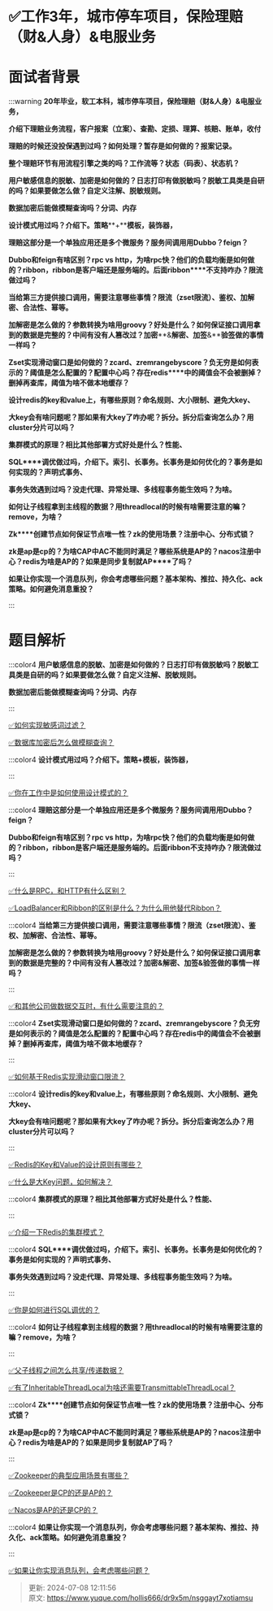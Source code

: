 # ✅工作3年，城市停车项目，保险理赔（财&人身）&电服业务

# 面试者背景


:::warning
**20年毕业，软工本科，城市停车项目，保险理赔（财&人身）&电服业务，**

**介绍下理赔业务流程，客户报案（立案）、查勘、定损、理算、核赔、账单，收付**

**理赔的时候还没投保遇到过吗？如何处理？暂存是如何做的？报案记录。**

**整个理赔环节有用流程引擎之类的吗？工作流等？状态（码表）、状态机？**

**用户敏感信息的脱敏、加密是如何做的？日志打印有做脱敏吗？脱敏工具类是自研的吗？如果要做怎么做？自定义注解、脱敏规则。**

**数据加密后能做模糊查询吗？分词、内存**

**设计模式用过吗？介绍下。策略****+****模板，装饰器，**

**理赔这部分是一个单独应用还是多个微服务？服务间调用用****Dubbo****？****feign****？**

**Dubbo****和****feign****有啥区别？****rpc vs http****，为啥****rpc****快？他们的负载均衡是如何做的？****ribbon****，****ribbon****是客户端还是服务端的。后面****ribbon****不支持咋办？限流做过吗？**

**当给第三方提供接口调用，需要注意哪些事情？限流（****zset****限流）、鉴权、加解密、合法性、幂等。**

**加解密是怎么做的？参数转换为啥用****groovy****？好处是什么？如何保证接口调用拿到的数据是完整的？中间有没有人篡改过？加密****&****解密、加签****&****验签做的事情一样吗？**

**Zset****实现滑动窗口是如何做的？****zcard****、****zremrangebyscore****？负无穷是如何表示的？阈值是怎么配置的？配置中心吗？存在****redis****中的阈值会不会被删掉？删掉再查库，阈值为啥不做本地缓存？**

**设计****redis****的****key****和****value****上，有哪些原则？命名规则、大小限制、避免大****key****、**

**大****key****会有啥问题呢？那如果有大****key****了咋办呢？拆分。拆分后查询怎么办？用****cluster****分片可以吗？**

**集群模式的原理？相比其他部署方式好处是什么？性能、**

**SQL****调优做过吗，介绍下。索引、长事务。长事务是如何优化的？事务是如何实现的？声明式事务、**

**事务失效遇到过吗？没走代理、异常处理、多线程事务能生效吗？为啥。**

**如何让子线程拿到主线程的数据？用****threadlocal****的时候有啥需要注意的嘛？****remove****，为啥？**

**Zk****创建节点如何保证节点唯一性？****zk****的使用场景？注册中心、分布式锁？**

**zk****是****ap****是****cp****的？为啥****CAP****中****AC****不能同时满足？哪些系统是****AP****的？****nacos****注册中心？****redis****为啥是****AP****的？如果是同步复制就****AP****了吗？**

**如果让你实现一个消息队列，你会考虑哪些问题？基本架构、推拉、持久化、ack策略。如何避免消息重投？**

:::

# 题目解析




:::color4
**用户敏感信息的脱敏、加密是如何做的？日志打印有做脱敏吗？脱敏工具类是自研的吗？如果要做怎么做？自定义注解、脱敏规则。**

**数据加密后能做模糊查询吗？分词、内存**

:::



[✅如何实现敏感词过滤？](https://www.yuque.com/hollis666/dr9x5m/dgsbltylfglksuv0)



[✅数据库加密后怎么做模糊查询？](https://www.yuque.com/hollis666/dr9x5m/ri2ky6kb6pvxy656)





:::color4
**设计模式用过吗？介绍下。策略+模板，装饰器，**

:::



[✅你在工作中是如何使用设计模式的？](https://www.yuque.com/hollis666/dr9x5m/kzq0dwtbtgps9oe1)



:::color4
**理赔这部分是一个单独应用还是多个微服务？服务间调用用****Dubbo****？****feign****？**

**Dubbo和feign有啥区别？rpc vs http，为啥rpc快？他们的负载均衡是如何做的？ribbon，ribbon是客户端还是服务端的。后面ribbon不支持咋办？限流做过吗？**

:::



[✅什么是RPC，和HTTP有什么区别？](https://www.yuque.com/hollis666/dr9x5m/cr3y3t)



[✅LoadBalancer和Ribbon的区别是什么？为什么用他替代Ribbon？](https://www.yuque.com/hollis666/dr9x5m/akhcxgict7a5kx46)



:::color4
**当给第三方提供接口调用，需要注意哪些事情？限流（****zset****限流）、鉴权、加解密、合法性、幂等。**

**加解密是怎么做的？参数转换为啥用groovy？好处是什么？如何保证接口调用拿到的数据是完整的？中间有没有人篡改过？加密&解密、加签&验签做的事情一样吗？**

:::



[✅和其他公司做数据交互时，有什么需要注意的？](https://www.yuque.com/hollis666/dr9x5m/kvcbk5lotrqc8yi8)





:::color4
**Zset实现滑动窗口是如何做的？zcard、zremrangebyscore？负无穷是如何表示的？阈值是怎么配置的？配置中心吗？存在redis中的阈值会不会被删掉？删掉再查库，阈值为啥不做本地缓存？**

:::



[✅如何基于Redis实现滑动窗口限流？](https://www.yuque.com/hollis666/dr9x5m/saoeievgraqwxgs1)





:::color4
**设计****redis****的****key****和****value****上，有哪些原则？命名规则、大小限制、避免大****key****、**

**大key会有啥问题呢？那如果有大key了咋办呢？拆分。拆分后查询怎么办？用cluster分片可以吗？**

:::



[✅Redis的Key和Value的设计原则有哪些？](https://www.yuque.com/hollis666/dr9x5m/ao4kil4zz979i41s)



[✅什么是大Key问题，如何解决？](https://www.yuque.com/hollis666/dr9x5m/qiqc1r6r3catcev9)



:::color4
**集群模式的原理？相比其他部署方式好处是什么？性能、**

:::





[✅介绍一下Redis的集群模式？](https://www.yuque.com/hollis666/dr9x5m/namhuv165lorwudw)



:::color4
**SQL****调优做过吗，介绍下。索引、长事务。长事务是如何优化的？事务是如何实现的？声明式事务、**

**事务失效遇到过吗？没走代理、异常处理、多线程事务能生效吗？为啥。**

:::



[✅你是如何进行SQL调优的？](https://www.yuque.com/hollis666/dr9x5m/awytshm5gv5yxs03)



:::color4
**如何让子线程拿到主线程的数据？用threadlocal的时候有啥需要注意的嘛？remove，为啥？**

:::



[✅父子线程之间怎么共享/传递数据？](https://www.yuque.com/hollis666/dr9x5m/adgan2125uzrsbte)



[✅有了InheritableThreadLocal为啥还需要TransmittableThreadLocal？](https://www.yuque.com/hollis666/dr9x5m/fucuuyqoqv8rdkpr)





:::color4
**Zk****创建节点如何保证节点唯一性？****zk****的使用场景？注册中心、分布式锁？**

**zk是ap是cp的？为啥CAP中AC不能同时满足？哪些系统是AP的？nacos注册中心？redis为啥是AP的？如果是同步复制就AP了吗？**

:::



[✅Zookeeper的典型应用场景有哪些？](https://www.yuque.com/hollis666/dr9x5m/bxldoz3kvfpdsv1g)



[✅Zookeeper是CP的还是AP的？](https://www.yuque.com/hollis666/dr9x5m/lxznb86av97adwt6)



[✅Nacos是AP的还是CP的？](https://www.yuque.com/hollis666/dr9x5m/ed9gu0mf5q4u1pw6)



:::color4
**如果让你实现一个消息队列，你会考虑哪些问题？基本架构、推拉、持久化、ack策略。如何避免消息重投？**

:::



[✅如果让你实现消息队列，会考虑哪些问题？](https://www.yuque.com/hollis666/dr9x5m/zge9wo)



> 更新: 2024-07-08 12:11:56  
> 原文: <https://www.yuque.com/hollis666/dr9x5m/nsggayt7xotiamsu>